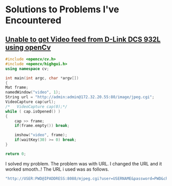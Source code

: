 # Solutions to Problems I've Encountered

## [Unable to get Video feed from D-Link DCS 932L using openCv](https://stackoverflow.com/questions/20610479/unable-to-get-video-feed-from-d-link-dcs-932l-using-opencv)

```c++
#include <opencv/cv.h>
#include <opencv/highgui.h>
using namespace cv;

int main(int argc, char *argv[])
{
Mat frame;
namedWindow("video", 1);
String url = "http://admin:admin@172.32.20.55:80/image/jpeg.cgi";
VideoCapture cap(url);
/*   VideoCapture cap(0);*/
while ( cap.isOpened() )
{
    cap >> frame;
    if(frame.empty()) break;

    imshow("video", frame);
    if(waitKey(30) >= 0) break;
}

return 0;
```

I solved my problem. The problem was with URL. I changed the URL and it worked smooth..! The URL i used was as follows.

```c++
"http://USER:PWD@IPADDRESS:8088/mjpeg.cgi?user=USERNAME&password=PWD&channel=0&.mjpg";
```
